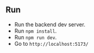 ## Run

- Run the backend dev server.
- Run `npm install`.
- Run `npm run dev`.
- Go to `http://localhost:5173/`
